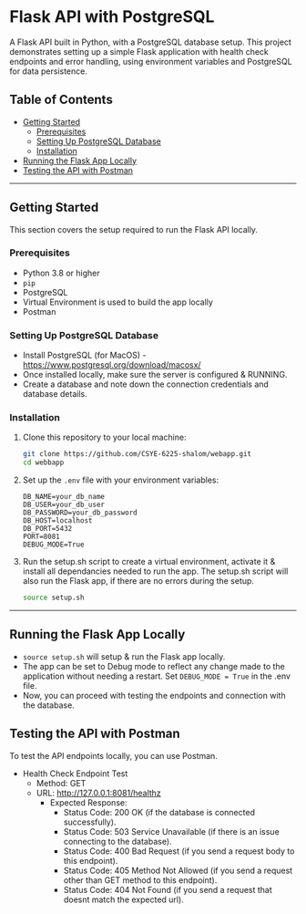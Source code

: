 # Flask API with PostgreSQL

A Flask API built in Python, with a PostgreSQL database setup. This project demonstrates setting up a simple Flask application with health check endpoints and error handling, using environment variables and PostgreSQL for data persistence.

## Table of Contents
- [Getting Started](#getting-started)
  - [Prerequisites](#prerequisites)
  - [Setting Up PostgreSQL Database](#setting-up-postgresql-database)
  - [Installation](#installation)
- [Running the Flask App Locally](#running-the-flask-app-locally)
- [Testing the API with Postman](#testing-the-api-with-postman)

---

## Getting Started

This section covers the setup required to run the Flask API locally.

### Prerequisites

- Python 3.8 or higher
- `pip`
- PostgreSQL
- Virtual Environment is used to build the app locally
- Postman

### Setting Up PostgreSQL Database

- Install PostgreSQL (for MacOS) - https://www.postgresql.org/download/macosx/
- Once installed locally, make sure the server is configured & RUNNING.
- Create a database and note down the connection credentials and database details.

### Installation

1. Clone this repository to your local machine:
    ```bash
    git clone https://github.com/CSYE-6225-shalom/webapp.git
    cd webbapp
    ```
2. Set up the `.env` file with your environment variables:
    ```env
    DB_NAME=your_db_name
    DB_USER=your_db_user
    DB_PASSWORD=your_db_password
    DB_HOST=localhost
    DB_PORT=5432
    PORT=8081
    DEBUG_MODE=True
    ```

3. Run the setup.sh script to create a virtual environment, activate it & install all dependancies needed to run the app. The setup.sh script will also run the Flask app, if there are no errors during the setup.
    ```bash
    source setup.sh
    ```

---

## Running the Flask App Locally

- ``` source setup.sh ``` will setup & run the Flask app locally. 
- The app can be set to Debug mode to reflect any change made to the application without needing a restart. Set ```DEBUG_MODE = True``` in the .env file. 
- Now, you can proceed with testing the endpoints and connection with the database. 

## Testing the API with Postman

To test the API endpoints locally, you can use Postman. 

- Health Check Endpoint Test
    - Method: GET
    - URL: http://127.0.0.1:8081/healthz
        - Expected Response:
            - Status Code: 200 OK (if the database is connected successfully).
            - Status Code: 503 Service Unavailable (if there is an issue connecting to the database).
            - Status Code: 400 Bad Request (if you send a request body to this endpoint).
            - Status Code: 405 Method Not Allowed (if you send a request other than GET method to this endpoint).
            - Status Code: 404 Not Found (if you send a request that doesnt match the expected url).
